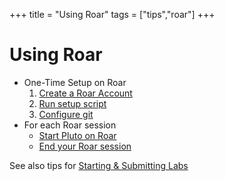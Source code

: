 +++
title = "Using Roar"
tags = ["tips","roar"]
+++

# Using Roar
- One-Time Setup on Roar
   1. [Create a Roar Account](create_account/)
   1. [Run setup script](initial_setup/)
   1. [Configure git](git/)
- For each Roar session
   - [Start Pluto on Roar](pluto/)
   - [End your Roar session](exiting/)

See also tips for [Starting & Submitting Labs](../labs/)
